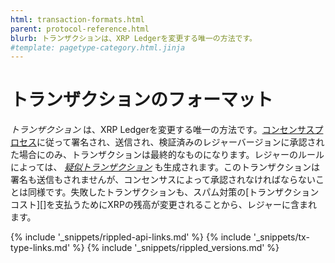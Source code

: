 ```yaml
---
html: transaction-formats.html
parent: protocol-reference.html
blurb: トランザクションは、XRP Ledgerを変更する唯一の方法です。
#template: pagetype-category.html.jinja
---
```

# トランザクションのフォーマット

 _トランザクション_ は、XRP Ledgerを変更する唯一の方法です。[コンセンサスプロセス](consensus.html)に従って署名され、送信され、検証済みのレジャーバージョンに承認された場合にのみ、トランザクションは最終的なものになります。レジャーのルールによっては、 _[疑似トランザクション](pseudo-transaction-types.html)_ も生成されます。このトランザクションは署名も送信もされませんが、コンセンサスによって承認されなければならないことは同様です。失敗したトランザクションも、スパム対策の[トランザクションコスト][]を支払うためにXRPの残高が変更されることから、レジャーに含まれます。


<!--{# common link defs #}-->
{% include '_snippets/rippled-api-links.md' %}
{% include '_snippets/tx-type-links.md' %}
{% include '_snippets/rippled_versions.md' %}
